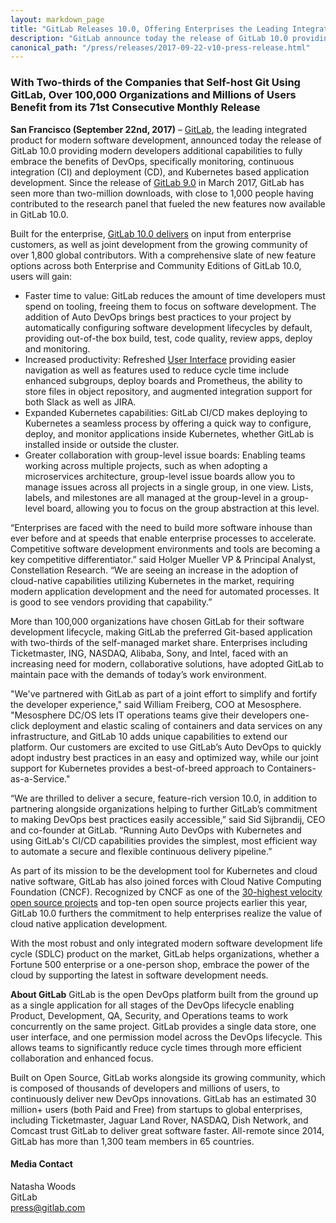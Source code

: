 ```yaml
---
layout: markdown_page
title: "GitLab Releases 10.0, Offering Enterprises the Leading Integrated Application Development Product on the Market"
description: "GitLab announce today the release of GitLab 10.0 providing modern developers additional capabilities to fully embrace the benefits of DevOps."
canonical_path: "/press/releases/2017-09-22-v10-press-release.html"
---
```


### With Two-thirds of the Companies that Self-host Git Using GitLab, Over 100,000 Organizations and Millions of Users Benefit from its 71st Consecutive Monthly Release

**San Francisco (September 22nd, 2017)** – [GitLab](/), the leading integrated product for modern software development, announced today the release of GitLab 10.0 providing modern developers additional capabilities to fully embrace the benefits of DevOps, specifically monitoring, continuous integration (CI) and deployment (CD), and Kubernetes based application development. Since the release of [GitLab 9.0](/releases/2017/03/22/gitlab-9-0-released/) in March 2017, GitLab has seen more than two-million downloads, with close to 1,000 people having contributed to the research panel that fueled the new features now available in GitLab 10.0.

Built for the enterprise, [GitLab 10.0 delivers](/releases/2017/09/22/gitlab-10-0-released/) on input from enterprise customers, as well as joint development from the growing community of over 1,800 global contributors. With a comprehensive slate of  new feature options across both Enterprise and Community Editions of GitLab 10.0, users will gain:

* Faster time to value: GitLab reduces the amount of time developers must spend on tooling, freeing them to focus on software development. The addition of Auto DevOps brings best practices to your project by automatically configuring software development lifecycles by default, providing out-of-the box build, test, code quality, review apps, deploy and monitoring.
* Increased productivity: Refreshed [User Interface](/blog/2017/09/13/unveiling-gitlabs-new-navigation/) providing easier navigation as well as features used to reduce cycle time include enhanced subgroups, deploy boards and Prometheus, the ability to store files in object repository, and augmented integration support for both Slack as well as JIRA.
* Expanded Kubernetes capabilities: GitLab CI/CD makes deploying to Kubernetes a seamless process by offering a quick way to configure, deploy, and monitor applications inside Kubernetes, whether GitLab is installed inside or outside the cluster.
* Greater collaboration with group-level issue boards: Enabling teams working across multiple projects, such as when adopting a microservices architecture, group-level issue boards allow you to manage issues across all projects in a single group, in one view. Lists, labels, and milestones are all managed at the group-level in a group-level board, allowing you to focus on the group abstraction at this level.

“Enterprises are faced with the need to build more software inhouse than ever before and at speeds that enable enterprise processes to accelerate. Competitive software development environments and tools are becoming a key competitive differentiator.” said Holger Mueller VP & Principal Analyst, Constellation Research. “We are seeing an increase in the adoption of cloud-native capabilities utilizing Kubernetes in the market, requiring modern application development and the need for automated processes. It is good to see vendors providing that capability.”

More than 100,000 organizations have chosen GitLab for their software development lifecycle, making GitLab the preferred Git-based application with two-thirds of the self-managed market share. Enterprises including Ticketmaster, ING, NASDAQ, Alibaba, Sony, and Intel, faced with an increasing need for modern, collaborative solutions, have adopted GitLab to maintain pace with the demands of today’s work environment. 

"We've partnered with GitLab as part of a joint effort to simplify and fortify the developer experience," said William Freiberg, COO at Mesosphere. "Mesosphere DC/OS lets IT operations teams give their developers one-click deployment and elastic scaling of containers and data services on any infrastructure, and GitLab 10 adds unique capabilities to extend our platform. Our customers are excited to use GitLab’s Auto DevOps to quickly adopt industry best practices in an easy and optimized way, while our joint support for Kubernetes provides a best-of-breed approach to Containers-as-a-Service."

“We are thrilled to deliver a secure, feature-rich version 10.0, in addition to partnering alongside organizations helping to further GitLab’s commitment to making DevOps best practices easily accessible,” said Sid Sijbrandij, CEO and co-founder at GitLab. “Running Auto DevOps with Kubernetes and using GitLab's CI/CD capabilities provides the simplest, most efficient way to automate a secure and flexible continuous delivery pipeline.”

As part of its mission to be the development tool for Kubernetes and cloud native software, GitLab has also joined forces with Cloud Native Computing Foundation (CNCF). Recognized by CNCF as one of the [30-highest velocity open source projects](/blog/2017/07/06/gitlab-top-30-highest-velocity-open-source/) and top-ten open source projects earlier this year, GitLab 10.0 furthers the commitment to help  enterprises realize the value of cloud native application development. 

With the most robust and only integrated modern software development life cycle (SDLC) product on the market, GitLab helps organizations, whether a Fortune 500 enterprise or a one-person shop, embrace the power of the cloud by supporting the latest in software development needs.

**About GitLab**
GitLab is the open DevOps platform built from the ground up as a single application for all stages of the DevOps lifecycle enabling Product, Development, QA, Security, and Operations teams to work concurrently on the same project. GitLab provides a single data store, one user interface, and one permission model across the DevOps lifecycle. This allows teams to significantly reduce cycle times through more efficient collaboration and enhanced focus.

Built on Open Source, GitLab works alongside its growing community, which is composed of thousands of developers and millions of users, to continuously deliver new DevOps innovations. GitLab has an estimated 30 million+ users (both Paid and Free) from startups to global enterprises, including Ticketmaster, Jaguar Land Rover, NASDAQ, Dish Network, and Comcast trust GitLab to deliver great software faster. All-remote since 2014, GitLab has more than 1,300 team members in 65 countries.


#### Media Contact
Natasha Woods
<br> 
GitLab
<br> 
press@gitlab.com
